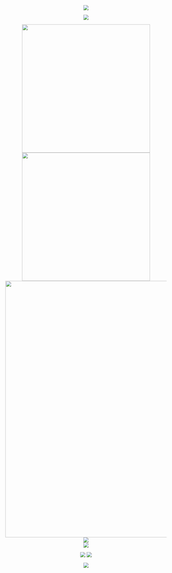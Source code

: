 <!--
**wynnsaga/wynnsaga** is a ✨ _special_ ✨ repository because its `README.md` (this file) appears on your GitHub profile.

Here are some ideas to get you started:

- 🔭 I’m currently working on ...
- 🌱 I’m currently learning ...
- 👯 I’m looking to collaborate on ...
- 🤔 I’m looking for help with ...
- 💬 Ask me about ...
- 📫 How to reach me: ...
- 😄 Pronouns: ...
- ⚡ Fun fact: ...
-->

<!-- 头部 header - https://github.com/kyechan99/capsule-render -->
<p align="center">
<img src="https://capsule-render.vercel.app/api?type=waving&color=timeGradient&height=300&&section=header&text=HI%20THERE!&fontSize=90&fontAlign=50&fontAlignY=30&desc=I%20am%20Wynn!&descAlign=50&descSize=30&descAlignY=60&animation=twinkling">
</p>
 
<!-- 横幅 banner - https://github.com/DenverCoder1/readme-typing-svg -->
<p align="center">
<img src="https://readme-typing-svg.demolab.com?font=Orbitron&size=25&pause=1000&center=true&vCenter=true&random=false&width=600&lines=Welcome+to+my+GitHub+profile+page!;I+am+super+obsessed+with+programming!" />
</p>
 
<p align="center">
<!-- 统计 https://github.com/anuraghazra/github-readme-stats -->
<img align="center" width="400" src="https://github-readme-stats.vercel.app/api?username=wynnsaga&theme=transparent&include_all_commits=true&show_icons=true&hide_border=true" />
<!-- 连续贡献 https://github.com/DenverCoder1/github-readme-streak-stats -->
<img align="center" width="400" src="https://streak-stats.demolab.com?user=wynnsaga&theme=transparent&date_format=%5BY.%5Dn.j&hide_border=true" />
<br/>
<!-- 贡献曲线 https://github.com/Ashutosh00710/github-readme-activity-graph -->
<img width="800" src="https://github-readme-activity-graph.vercel.app/graph?username=wynnsaga&theme=github-compact&hide_border=true&area=true">
<br/>
<!-- 语言统计 https://github.com/anuraghazra/github-readme-stats -->
<img align="center" src="https://github-readme-stats.vercel.app/api/top-langs/?username=wynnsaga&theme=transparent&hide_border=true&langs_count=6" />
<br/>
<!-- 技能 https://github.com/tandpfun/skill-icons -->
<img align="center" src="https://skillicons.dev/icons?i=html,css,js,ts,cs,java,md,vue,react,astro&theme=light" />
</p>
 
<!-- 社交标签 https://github.com/badges/shields -->
<p align="center">
<a href="https://github.com/wynnsaga"><img src="https://img.shields.io/badge/GitHub-wynnsaga-blue?logo=github" /></a>
<!-- https://github.com/antonkomarev/github-profile-views-counter -->
<img src="https://komarev.com/ghpvc/?username=wynnsaga&abbreviated=true&color=yellow" />
</p>
 
<!-- 脚部 - Footer - https://github.com/kyechan99/capsule-render -->
<p align="center">
<img src="https://capsule-render.vercel.app/api?type=waving&color=timeGradient&height=300&&section=footer&text=THE%20END!&fontSize=90&fontAlign=50&fontAlignY=70&desc=Hope%20your%20program%20is%20bug-free!&descAlign=50&descSize=30&descAlignY=40&animation=twinkling">
</p>
